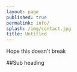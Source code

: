 ```yaml
---
layout: page
published: true
permalink: info/
splash: /img/contact.jpg
title: Untitled
---
```


Hope this doesn't break

##Sub heading